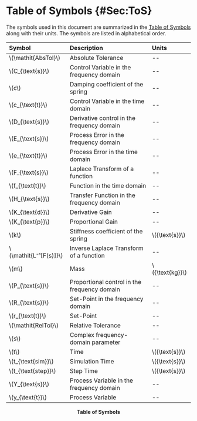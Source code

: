 # Table of Symbols {#Sec:ToS}

The symbols used in this document are summarized in the [Table of Symbols](./SecToS.md#Table:ToS) along with their units. The symbols are listed in alphabetical order.

<div id="Table:ToS"></div>

|Symbol                  |Description                                 |Units            |
|:-----------------------|:-------------------------------------------|:----------------|
|\\(\mathit{AbsTol}\\)   |Absolute Tolerance                          |--               |
|\\(C\_{\text{s}}\\)     |Control Variable in the frequency domain    |--               |
|\\(c\\)                 |Damping coefficient of the spring           |--               |
|\\(c\_{\text{t}}\\)     |Control Variable in the time domain         |--               |
|\\(D\_{\text{s}}\\)     |Derivative control in the frequency domain  |--               |
|\\(E\_{\text{s}}\\)     |Process Error in the frequency domain       |--               |
|\\(e\_{\text{t}}\\)     |Process Error in the time domain            |--               |
|\\(F\_{\text{s}}\\)     |Laplace Transform of a function             |--               |
|\\(f\_{\text{t}}\\)     |Function in the time domain                 |--               |
|\\(H\_{\text{s}}\\)     |Transfer Function in the frequency domain   |--               |
|\\(K\_{\text{d}}\\)     |Derivative Gain                             |--               |
|\\(K\_{\text{p}}\\)     |Proportional Gain                           |--               |
|\\(k\\)                 |Stiffness coefficient of the spring         |\\({\text{s}}\\) |
|\\(\mathit{L⁻¹[F(s)]}\\)|Inverse Laplace Transform of a function     |--               |
|\\(m\\)                 |Mass                                        |\\({\text{kg}}\\)|
|\\(P\_{\text{s}}\\)     |Proportional control in the frequency domain|--               |
|\\(R\_{\text{s}}\\)     |Set-Point in the frequency domain           |--               |
|\\(r\_{\text{t}}\\)     |Set-Point                                   |--               |
|\\(\mathit{RelTol}\\)   |Relative Tolerance                          |--               |
|\\(s\\)                 |Complex frequency-domain parameter          |--               |
|\\(t\\)                 |Time                                        |\\({\text{s}}\\) |
|\\(t\_{\text{sim}}\\)   |Simulation Time                             |\\({\text{s}}\\) |
|\\(t\_{\text{step}}\\)  |Step Time                                   |\\({\text{s}}\\) |
|\\(Y\_{\text{s}}\\)     |Process Variable in the frequency domain    |--               |
|\\(y\_{\text{t}}\\)     |Process Variable                            |--               |

**<p align="center">Table of Symbols</p>**
